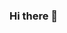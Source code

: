 ### Hi there 👋

<!--
**yashlucas/yashlucas** is a ✨ _special_ ✨ repository because its `README.md` (this file) appears on your GitHub profile.

- 🔭 I’m currently a student at  CHRIST (Deemed to be University) Pune Lavasa Campus pursing B.Sc Data Science.
- 👯 I’m looking to collaborate on Open Source Projects
💬 Ask me about C, java, Python & JavaScript
📫 How to reach me: yashlucas02@gmail.com | yash.lucas@science.christuniversity.in
-->
